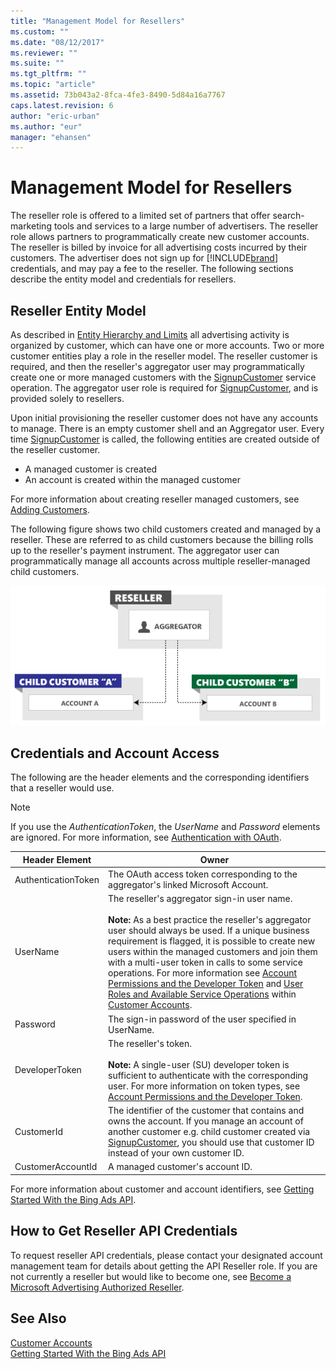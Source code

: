 ```yaml
---
title: "Management Model for Resellers"
ms.custom: ""
ms.date: "08/12/2017"
ms.reviewer: ""
ms.suite: ""
ms.tgt_pltfrm: ""
ms.topic: "article"
ms.assetid: 73b043a2-8fca-4fe3-8490-5d84a16a7767
caps.latest.revision: 6
author: "eric-urban"
ms.author: "eur"
manager: "ehansen"
---
```

# Management Model for Resellers
The reseller role is offered to a limited set of partners that offer search-marketing tools and services to a large number of advertisers. The reseller role allows partners to programmatically create new customer accounts. The reseller is billed by invoice for all advertising costs incurred by their customers. The advertiser does not sign up for [!INCLUDE[brand](../concepts/includes/brand.md)] credentials, and may pay a fee to the reseller. The following sections describe the entity model and credentials for resellers.

## Reseller Entity Model
As described in [Entity Hierarchy and Limits](../concepts/entity-hierarchy-and-limits.md) all advertising activity is organized by customer, which can have one or more accounts. Two or more customer entities play a role in the reseller model. The reseller customer is required, and then the reseller's aggregator user may programmatically create one or more managed customers with the [SignupCustomer](~/customer-api/signupcustomer-service-operation.md) service operation. The aggregator user role is required for [SignupCustomer](~/customer-api/signupcustomer-service-operation.md), and is provided solely to resellers.

Upon initial provisioning the reseller customer does not have any accounts to manage. There is an empty customer shell and an Aggregator user. Every time [SignupCustomer](~/customer-api/signupcustomer-service-operation.md) is called, the following entities are created outside of the reseller customer.
-   A managed customer is created  
-   An account is created within the managed customer  

For more information about creating reseller managed customers, see [Adding Customers](../concepts/customer-accounts.md#createcustomer).

The following figure shows two child customers created and managed by a reseller. These are referred to as child customers because the billing rolls up to the reseller's payment instrument. The aggregator user can programmatically manage all accounts across multiple reseller-managed child customers.

![Management Model Direct Reseller](../concepts/media/management-model-reseller.png "Management Model Direct Reseller")

## Credentials and Account Access
The following are the header elements and the corresponding identifiers that a reseller would use.

> [!NOTE]
> If you use the *AuthenticationToken*, the *UserName* and *Password* elements are ignored. For more information, see [Authentication with OAuth](../concepts/authentication-with-oauth.md).

|Header Element|Owner|
|------------------|---------|
|AuthenticationToken|The OAuth access token corresponding to the aggregator's linked Microsoft Account.|
|UserName|The reseller's aggregator sign-in user name.<br /><br />**Note:** As a best practice the reseller's aggregator user should always be used. If a unique business requirement is flagged, it is possible to create new users within the managed customers and join them with a multi-user token in calls to some service operations. For more information see [Account Permissions and the Developer Token](../concepts/customer-accounts.md#accountpermissions) and [User Roles and Available Service Operations](../concepts/customer-accounts.md#userroles) within [Customer Accounts](../concepts/customer-accounts.md).|
|Password|The sign-in password of the user specified in UserName.|
|DeveloperToken|The reseller's token.<br /><br />**Note:** A single-user (SU) developer token is sufficient to authenticate with the corresponding user. For more information on token types, see [Account Permissions and the Developer Token](../concepts/customer-accounts.md#accountpermissions).|
|CustomerId|The identifier of the customer that contains and owns the account. If you manage an account of another customer e.g. child customer created via [SignupCustomer](~/customer-api/signupcustomer-service-operation.md), you should use that customer ID instead of your own customer ID. |
|CustomerAccountId|A managed customer's account ID.|
For more information about customer and account identifiers, see [Getting Started With the Bing Ads API](../concepts/getting-started-with-the-bing-ads-api.md).

## <a name="reseller_signup"></a>How to Get Reseller API Credentials
To request reseller API credentials, please contact your designated account management team for details about getting the API Reseller role. If you are not currently a reseller but would like to become one, see [Become a Microsoft Advertising Authorized Reseller](http://go.microsoft.com/fwlink/?LinkId=269633).

## See Also
[Customer Accounts](../concepts/customer-accounts.md)  
[Getting Started With the Bing Ads API](../concepts/getting-started-with-the-bing-ads-api.md)  

